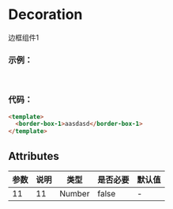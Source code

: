 # Decoration

边框组件1

### 示例：

<br />
<testCard/>

### 代码：

```html
<template>
  <border-box-1>aasdasd</border-box-1>
</template>
```

## Attributes

| 参数 | 说明 | 类型   | 是否必要 | 默认值 |
| ---- | ---- | ------ | -------- | ------ |
| 11   | 11   | Number | false    | -      |
